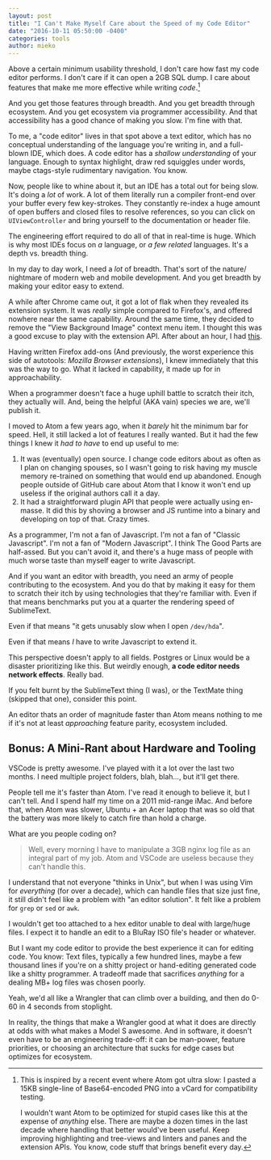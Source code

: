 ```yaml
---
layout: post
title: "I Can't Make Myself Care about the Speed of my Code Editor"
date: "2016-10-11 05:50:00 -0400"
categories: tools
author: mieko
---
```


Above a certain minimum usability threshold, I don't care how fast my code
editor performs.  I don't care if it can open a 2GB SQL dump.  I care about
features that make me more effective while writing *code*.[^1]

And you get those features through breadth.  And you get breadth through
ecosystem.  And you get ecosystem via programmer accessibility.  And that
accessibility has a good chance of making you slow.  I'm fine with that.

To me, a "code editor" lives in that spot above a text editor, which has no
conceptual understanding of the language you're writing in, and a full-blown
IDE, which does. A code editor has a *shallow understanding* of your language.
Enough to syntax highlight, draw red squiggles under words, maybe ctags-style
rudimentary navigation.  You know.

Now, people like to whine about it, but an IDE has a total out for being slow.
It's doing a *lot* of work.  A lot of them literally run a compiler front-end
over your buffer every few key-strokes.  They constantly re-index a huge amount
of open buffers and closed files to resolve references, so you can click on
`UIViewController` and bring yourself to the documentation or header file.

The engineering effort required to do all of that in real-time is huge.  Which
is why most IDEs focus on *a* language, or *a few related* languages.  It's a
depth vs. breadth thing.

In my day to day work, I need a *lot* of breadth.  That's sort of the nature/
nightmare of modern web and mobile development.  And you get breadth by making
your editor easy to extend.

A while after Chrome came out, it got a lot of flak when they revealed its
extension system.  It was *really* simple compared to Firefox's, and offered
nowhere near the same capability.  Around the same time, they decided to
remove the "View Background Image" context menu item.  I thought this was a
good excuse to play with the extension API.  After about an hour, I had
[this](https://gist.github.com/mieko/a6a16d239d8179fd8b771322dfa4706f).

Having written Firefox add-ons (And previously, the worst experience this side
of autotools: *Mozilla Browser extensions*), I knew immediately that this was
the way to go.  What it lacked in capability, it made up for in approachability.

When a programmer doesn't face a huge uphill battle to scratch their itch, they
actually will.  And, being the helpful (AKA vain) species we are, we'll
publish it.

I moved to Atom a few years ago, when it *barely* hit the minimum bar for
speed.  Hell, it still lacked a lot of features I really wanted.  But it had
the few things I knew it *had to have* to end up useful to me:

  1. It was (eventually) open source.  I change code editors about as often as
     I plan on changing spouses, so I wasn't going to risk having my muscle
     memory re-trained on something that would end up abandoned.  Enough people
     outside of GitHub care about Atom that I know it won't end up useless if
     the original authors call it a day.
  2. It had a straightforward plugin API that people were actually using
     en-masse.  It did this by shoving a browser and JS runtime into a binary
     and developing on top of that.  Crazy times.

As a programmer, I'm not a fan of Javascript.  I'm not a fan of "Classic
Javascript".  I'm not a fan of "Modern Javascript".  I think The Good Parts are
half-assed.  But you can't avoid it, and there's a huge mass of people with
much worse taste than myself eager to write Javascript.

And if you want an editor with breadth, you need an army of people contributing
to the ecosystem.  And you do that by making it easy for them to scratch their
itch by using technologies that they're familiar with.  Even if that means
benchmarks put you at a quarter the rendering speed of SublimeText.

Even if that means "it gets unusably slow when I open `/dev/hda`".

Even if that means *I* have to write Javascript to extend it.

This perspective doesn't apply to all fields.  Postgres or Linux would be a
disaster prioritizing like this.  But weirdly enough, **a code editor needs
network effects**.  Really bad.

If you felt burnt by the SublimeText thing (I was), or the TextMate thing
(skipped that one), consider this point.

An editor thats an order of magnitude faster than Atom means nothing to me if
it's not at least *approaching* feature parity, ecosystem included.

## Bonus: A Mini-Rant about Hardware and Tooling

VSCode is pretty awesome.  I've played with it a lot over the last two months.
I need multiple project folders, blah, blah..., but it'll get there.

People tell me it's faster than Atom.  I've read it enough to believe it, but
I can't tell.  And I spend half my time on a 2011 mid-range iMac.  And before
that, when Atom was slower, Ubuntu + an Acer laptop that was so old that the
battery was more likely to catch fire than hold a charge.

What are you people coding on?

  > Well, every morning I have to manipulate a 3GB nginx log file as an
  > integral part of my job.  Atom and VSCode are useless because they can't
  > handle this.

I understand that not everyone "thinks in Unix", but when I was using Vim for
*everything* (for over a decade), which can handle files that size just fine,
it still didn't feel like a problem with "an editor solution".  It felt like a
problem for `grep` or `sed` or `awk`.

I wouldn't get too attached to a hex editor unable to deal with large/huge
files.  I expect it to handle an edit to a BluRay ISO file's header or
whatever.

But I want my code editor to provide the best experience it can for editing
code.  You know: Text files, typically a few hundred lines, maybe a few thousand
lines if you're on a shitty project or hand-editing generated code like a shitty
programmer.  A tradeoff made that sacrifices *anything* for a dealing MB+
log files was chosen poorly.

Yeah, we'd all like a Wrangler that can climb over a building, and then do 0-60
in 4 seconds from stoplight.

In reality, the things that make a Wrangler good at what it does are directly at
odds with what makes a Model S awesome.  And in software, it doesn't even have
to be an engineering trade-off: it can be man-power, feature priorities, or
choosing an architecture that sucks for edge cases but optimizes for ecosystem.

[^1]:
    This is inspired by a recent event where Atom got ultra slow: I pasted a 15KB
    single-line of Base64-encoded PNG into a vCard for compatibility testing.

    I wouldn't want Atom to be optimized for stupid cases like this at the
    expense of *anything* else.  There are maybe a dozen times in the last decade
    where handling that better would've been useful.  Keep improving highlighting
    and tree-views and linters and panes and the extension APIs.  You know, code
    stuff that brings benefit every day.
